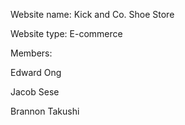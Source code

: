 Website name: Kick and Co. Shoe Store

Website type: E-commerce

Members:

Edward Ong

Jacob Sese

Brannon Takushi

